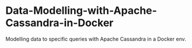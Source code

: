# Data-Modelling-with-Apache-Cassandra-in-Docker
Modelling data to specific queries with Apache Cassandra in a Docker env.
